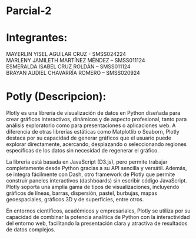 # Parcial-2

# Integrantes:
MAYERLIN YISEL AGUILAR CRUZ - SMSS024224             
MARLENY JAMILETH MARTÍNEZ MÉNDEZ – SMSS011124         
ESMERALDA ISABEL CRUZ ROLDÁN – SMSS011124             
BRAYAN AUDIEL CHAVARRÍA ROMERO – SMSS020924               

# Potly (Descripcion):

Plotly es una librería de visualización de datos en Python diseñada para crear gráficos interactivos, dinámicos y de aspecto profesional, tanto para análisis exploratorio como para presentaciones o aplicaciones web. A diferencia de otras librerías estáticas como Matplotlib o Seaborn, Plotly destaca por su capacidad de generar gráficos que el usuario puede explorar directamente, acercando, desplazando o seleccionando regiones específicas de los datos sin necesidad de regenerar el gráfico.

La librería está basada en JavaScript (D3.js), pero permite trabajar completamente desde Python gracias a su API sencilla y versátil. Además, se integra fácilmente con Dash, otro framework de Plotly que permite construir paneles interactivos (dashboards) sin escribir código JavaScript. Plotly soporta una amplia gama de tipos de visualizaciones, incluyendo gráficos de líneas, barras, dispersión, pastel, burbujas, mapas geoespaciales, gráficos 3D y de superficies, entre otros.

En entornos científicos, académicos y empresariales, Plotly se utiliza por su capacidad de combinar la potencia analítica de Python con la interactividad del entorno web, facilitando la presentación clara y atractiva de resultados de datos complejos.


